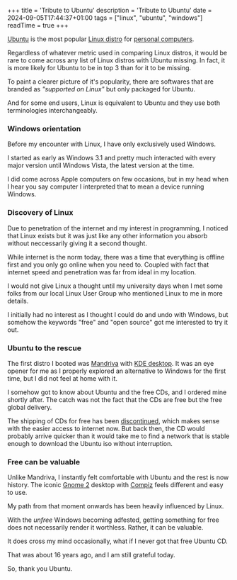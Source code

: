 +++
title = 'Tribute to Ubuntu'
description = 'Tribute to Ubuntu'
date = 2024-09-05T17:44:37+01:00
tags = ["linux", "ubuntu", "windows"]
readTime = true
+++

[Ubuntu](https://ubuntu.com/desktop) is the most popular [Linux distro](https://en.wikipedia.org/wiki/Linux_distribution)
for [personal computers](https://en.wikipedia.org/wiki/Personal_computer).

Regardless of whatever metric used in comparing Linux distros, it would be rare to come across any list of Linux
distros with Ubuntu missing. In fact, it is more likely for Ubuntu to be in top 3 than for it to be missing.

To paint a clearer picture of it's popularity, there are softwares that are branded as _"supported on Linux"_ but only
packaged for Ubuntu.

And for some end users, Linux is equivalent to Ubuntu and they use both terminologies interchangeably.

### Windows orientation

Before my encounter with Linux, I have only exclusively used Windows.

I started as early as Windows 3.1 and pretty much interacted with every major version until Windows Vista,
the latest version at the time.

I did come across Apple computers on few occasions, but in my head when I hear you say computer I interpreted that to
mean a device running Windows.

### Discovery of Linux

Due to penetration of the internet and my interest in programming, I noticed that Linux exists but it was just like any
other information you absorb without neccessarily giving it a second thought.

While internet is the norm today, there was a time that everything is offline first and you only go online when you need to.
Coupled with fact that internet speed and penetration was far from ideal in my location.

I would not give Linux a thought until my university days when I met some folks from our local Linux User Group who mentioned
Linux to me in more details.

I initially had no interest as I thought I could do and undo with Windows, but somehow the keywords "free" and "open source"
got me interested to try it out.

### Ubuntu to the rescue

The first distro I booted was [Mandriva](https://en.wikipedia.org/wiki/Mandriva_Linux) with [KDE desktop](https://kde.org/).
It was an eye opener for me as I properly explored an alternative to Windows for the first time, but I did not feel at home with it.

I somehow got to know about Ubuntu and the free CDs, and I ordered mine shortly after. The catch was not the fact that the
CDs are free but the free global delivery.

The shipping of CDs for free has been [discontinued](https://canonical.com/blog/shipit-comes-to-an-end), which makes
sense with the easier access to internet now. But back then, the CD would probably arrive quicker than it would take me to find a
network that is stable enough to download the Ubuntu iso without interruption.

### Free can be valuable

Unlike Mandriva, I instantly felt comfortable with Ubuntu and the rest is now history.
The iconic [Gnome 2](https://en.wikipedia.org/wiki/GNOME_2) desktop with [Compiz](https://en.wikipedia.org/wiki/Compiz)
feels different and easy to use.

My path from that moment onwards has been heavily influenced by Linux.

With the _unfree_ Windows becoming adfested, getting something for free does not necessarily render it worthless.
Rather, it can be valuable.

It does cross my mind occasionally, what if I never got that free Ubuntu CD.

That was about 16 years ago, and I am still grateful today.

So, thank you Ubuntu.
